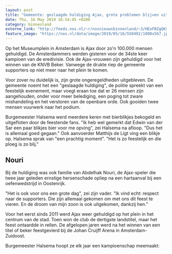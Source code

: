 ```yaml
---
layout: post
title: "Gemeente: geslaagde huldiging Ajax, grote problemen blijven uit"
date: Thu, 16 May 2019 16:54:45 +0200
category: binnenland
externe_link: "http://feeds.nos.nl/~r/nosnieuwsbinnenland/~3/HEoFBZgQKyg/2284962"
feature_image: "https://nos.nl/data/image/2019/05/16/550492/1008x567.jpg"
---
```


<p>Op het Museumplein in Amsterdam is Ajax door zo'n 100.000 mensen gehuldigd. De Amsterdammers werden gisteren voor de 34ste keer kampioen van de eredivisie. Ook de Ajax-vrouwen zijn gehuldigd voor het winnen van de KNVB Beker. Vanwege de drukte riep de gemeente supporters op niet meer naar het plein te komen.</p>
<p>Voor zover nu duidelijk is, zijn grote ongeregeldheden uitgebleven. De gemeente noemt het een "geslaagde huldiging", de politie spreekt van een feestelijk evenement, maar voegt eraan toe dat er 26 mensen zijn aangehouden, onder voor meer belediging, een poging tot zware mishandeling en het verstoren van de openbare orde. Ook gooiden twee mensen vuurwerk naar het podium.</p>
<p>Burgemeester Halsema werd meerdere keren met bierblikjes bekogeld en uitgefloten door de feestende fans. "Ik heb wel gemerkt dat Edwin van der Sar een paar blikjes bier voor me opving", zei Halsema na afloop. "Dus het is allemaal goed gegaan." Ook aanvoerder Matthijs de Ligt ving een blikje op. Halsema sprak van "een prachtig moment". "Het is zo feestelijk en die ploeg is zo blij."</p>
<h2>Nouri</h2>
<p>Bij de huldiging was ook familie van Abdelhak Nouri, de Ajax-speler die twee jaar geleden ernstige hersenschade opliep na een hartaanval bij een oefenwedstrijd in Oostenrijk.</p>
<p>"Het is ook voor ons een grote dag", zei zijn vader. "Ik vind echt: respect naar de supporters. Die zijn allemaal gekomen om met ons dit feest te vieren. En de droom van mijn zoon is ook uitgekomen, dankzij hen."</p>
<p>Voor het eerst sinds 2011 werd Ajax weer gehuldigd op het plein in het centrum van de stad. Toen won de club de dertigste landstitel, maar het feest ontaardde in rellen. De afgelopen jaren werd na het winnen van een titel of beker feestgevierd bij de Johan Cruijff Arena in Amsterdam-Zuidoost.</p>
<p>Burgemeester Halsema hoopt ze elk jaar een kampioenschap meemaakt:</p><img src="http://feeds.feedburner.com/~r/nosnieuwsbinnenland/~4/HEoFBZgQKyg" height="1" width="1" alt=""/>
